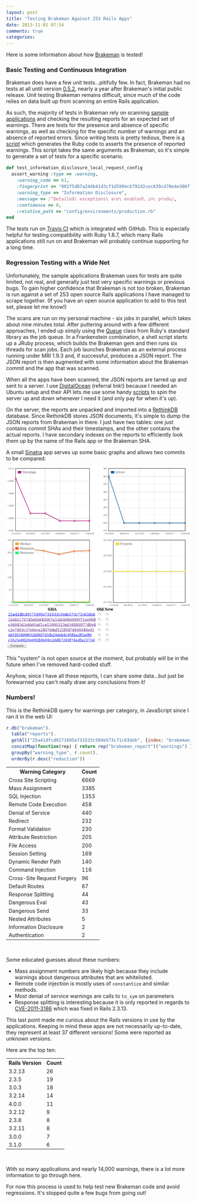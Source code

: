 ```yaml
---
layout: post
title: "Testing Brakeman Against 253 Rails Apps"
date: 2013-11-01 07:54
comments: true
categories: 
---
```


Here is some information about how [Brakeman](http://brakemanscanner.org/) is tested!

### Basic Testing and Continuous Integration

Brakeman does have a few unit tests...pitifully few. In fact, Brakeman had no tests at all until version [0.5.2](https://github.com/presidentbeef/brakeman/blob/master/CHANGES#L490), nearly a year after Brakeman's initial public release. Unit testing Brakeman remains difficult, since much of the code relies on data built up from scanning an entire Rails application.

As such, the majority of tests in Brakeman rely on scanning [sample applications](https://github.com/presidentbeef/brakeman/tree/master/test/apps) and checking the resulting reports for an expected set of warnings. There are tests for the presence and absence of specific warnings, as well as checking for the specific number of warnings and an absence of reported errors. Since writing tests is pretty tedious, there is [a script](https://github.com/presidentbeef/brakeman/blob/master/test/to_test.rb) which generates the Ruby code to asserts the presence of reported warnings. This script takes the same arguments as Brakeman, so it's simple to generate a set of tests for a specific scenario.

```ruby
def test_information_disclosure_local_request_config
  assert_warning :type => :warning,
    :warning_code => 61,
    :fingerprint => "081f5d87a244b41d3cf1d5994cb792d2cec639cd70e4e306ffe1eb8abf0f32f7",
    :warning_type => "Information Disclosure",
    :message => /^Detailed\ exceptions\ are\ enabled\ in\ produ/,
    :confidence => 0,
    :relative_path => "config/environments/production.rb"
end
```

The tests run on [Travis CI](https://travis-ci.org/presidentbeef/brakeman) which is integrated with GitHub. This is especially helpful for testing compatibility with Ruby 1.8.7, which many Rails applications still run on and Brakeman will probably continue supporting for a long time.

### Regression Testing with a Wide Net

Unfortunately, the sample applications Brakeman uses for tests are quite limited, not real, and generally just test very specific warnings or previous bugs. To gain higher confidence that Brakeman is not too broken, Brakeman is run against a set of 253 open source Rails applications I have managed to scrape together. (If you have an open source application to add to this test set, please let me know!)

The scans are run on my personal machine - six jobs in parallel, which takes about nine minutes total. After puttering around with a few different approaches, I ended up simply using the [Queue](http://rdoc.info/stdlib/thread/Queue) class from Ruby's standard library as the job queue. In a Frankenstein combination, a shell script starts up a JRuby process, which builds the Brakeman gem and then runs six threads for scan jobs. Each job launches Brakeman as an external process running under MRI 1.9.3 and, if successful, produces a JSON report. The JSON report is then augmented with some information about the Brakeman commit and the app that was scanned.

When all the apps have been scanned, the JSON reports are tarred up and sent to a server. I use [DigitalOcean](https://www.digitalocean.com/?refcode=35d9e7aec070) (referral link!) because I needed an Ubuntu setup and their API lets me use some handy [scripts](https://github.com/presidentbeef/my_ocean) to spin the server up and down whenever I need it (and only pay for when it's up).

On the server, the reports are unpacked and imported into a [RethinkDB](http://rethinkdb.com/) database. Since RethinkDB stores JSON documents, it's simple to dump the JSON reports from Brakeman in there. I just have two tables: one just contains commit SHAs and their timestamps, and the other contains the actual reports. I have secondary indexes on the reports to efficiently look them up by the name of the Rails app or the Brakeman SHA. 

A small [Sinatra](http://www.sinatrarb.com/) app serves up some basic graphs and allows two commits to be compared:

![Brakeman Graphs](/images/blog/brakeman-graphs.png "Ugly, I know")

This "system" is not open source at the moment, but probably will be in the future when I've removed hard-coded stuff.

Anyhow, since I have all these reports, I can share some data...but just be forewarned you can't really draw any conclusions from it!

### Numbers!

This is the RethinkDB query for warnings per category, in JavaScript since I ran it in the web UI:
```javascript
r.db("brakeman").
  table("reports").
  getAll("25a41dfcd9171695e731533c50de573c71c63deb", {index: "brakeman_sha"}).
  concatMap(function(rep) { return rep("brakeman_report")("warnings") }).
  groupBy("warning_type", r.count).
  orderBy(r.desc("reduction"))
```

<table>
  <tr>
    <th>
      <strong>Warning Category</strong>
    </th>
    <th>
      <strong>Count</strong>
    </th>
  </tr>
  <tr>
    <td>
      Cross Site Scripting
    </td>
    <td>
      6669
    </td>
  </tr>
  <tr>
    <td>
      Mass Assignment
    </td>
    <td>
      3385
    </td>
  </tr>
  <tr>
    <td>
      SQL Injection
    </td>
    <td>
      1353
    </td>
  </tr>
  <tr>
    <td>
      Remote Code Execution
    </td>
    <td>
      458
    </td>
  </tr>
  <tr>
    <td>
      Denial of Service
    </td>
    <td>
      440
    </td>
  </tr>
  <tr>
    <td>
      Redirect
    </td>
    <td>
      232
    </td>
  </tr>
  <tr>
    <td>
      Format Validation
    </td>
    <td>
      230
    </td>
  </tr>
  <tr>
    <td>
      Attribute Restriction
    </td>
    <td>
      205
    </td>
  </tr>
  <tr>
    <td>
      File Access
    </td>
    <td>
      200
    </td>
  </tr>
  <tr>
    <td>
      Session Setting
    </td>
    <td>
      169
    </td>
  </tr>
  <tr>
    <td>
      Dynamic Render Path
    </td>
    <td>
      140
    </td>
  </tr>
  <tr>
    <td>
      Command Injection
    </td>
    <td>
      116
    </td>
  </tr>
  <tr>
    <td>
      Cross-Site Request Forgery
    </td>
    <td>
      96
    </td>
  </tr>
  <tr>
    <td>
      Default Routes
    </td>
    <td>
      67
    </td>
  </tr>
  <tr>
    <td>
      Response Splitting
    </td>
    <td>
      44
    </td>
  </tr>
  <tr>
    <td>
      Dangerous Eval
    </td>
    <td>
      43
    </td>
  </tr>
  <tr>
    <td>
      Dangerous Send
    </td>
    <td>
      33
    </td>
  </tr>
  <tr>
    <td>
      Nested Attributes
    </td>
    <td>
      5
    </td>
  </tr>
  <tr>
    <td>
      Information Disclosure
    </td>
    <td>
      2
    </td>
  </tr>
  <tr>
    <td>
      Authentication
    </td>
    <td>
      2
    </td>
  </tr>
</table>
<br>

Some educated guesses about these numbers:

* Mass assignment numbers are likely high because they include warnings about dangerous attributes that are whitelisted.
* Remote code injection is mostly uses of `constantize` and similar methods.
* Most denial of service warnings are calls to `to_sym` on parameters
* Response splitting is interesting because it is only reported in regards to [CVE-2011-3186](https://groups.google.com/d/msg/rubyonrails-security/b_yTveAph2g/jKe6OuRC47sJ) which was fixed in Rails 2.3.13. 

This last point made me curious about the Rails versions in use by the applications. Keeping in mind these apps are not necessarily up-to-date, they represent at least 37 different versions! Some were reported as unknown versions.

Here are the top ten:
<table>
  <tr>
    <th>
      <strong>Rails Version</strong>
    </th>
    <th>
      <strong>Count</strong>
    </th>
  </tr>
  <tr>
    <td>
      3.2.13
    </td>
    <td>
      26
    </td>
  </tr>
  <tr>
    <td>
      2.3.5
    </td>
    <td>
      19
    </td>
  </tr>
  <tr>
    <td>
      3.0.3
    </td>
    <td>
      18
    </td>
  </tr>
  <tr>
    <td>
      3.2.14
    </td>
    <td>
      14
    </td>
  </tr>
  <tr>
    <td>
      4.0.0
    </td>
    <td>
      11
    </td>
  </tr>
  <tr>
    <td>
      3.2.12
    </td>
    <td>
      9
    </td>
  </tr>
  <tr>
    <td>
      2.3.8
    </td>
    <td>
      8
    </td>
  </tr>
  <tr>
    <td>
      3.2.11
    </td>
    <td>
      8
    </td>
  </tr>
  <tr>
    <td>
      3.0.0
    </td>
    <td>
      7
    </td>
  </tr>
  <tr>
    <td>
      3.1.0
    </td>
    <td>
      6
    </td>
  </tr>
</table>
<br>

With so many applications and nearly 14,000 warnings, there is a lot more information to go through here.

For now this process is used to help test new Brakeman code and avoid regressions. It's stopped quite a few bugs from going out!
